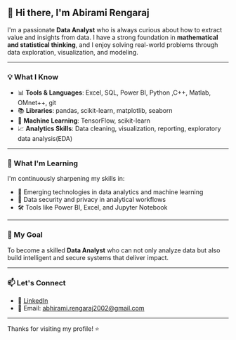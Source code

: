 ## 👋 Hi there, I'm Abirami Rengaraj

I'm a passionate **Data Analyst** who is always curious about how to extract value and insights from data. I have a strong foundation in **mathematical and statistical thinking**, and I enjoy solving real-world problems through data exploration, visualization, and modeling.

---

### 💡 What I Know

- 📊 **Tools & Languages**: Excel, SQL, Power BI, Python ,C++, Matlab, OMnet++, git
- 📚 **Libraries**: pandas, scikit-learn, matplotlib, seaborn  
- 🤖 **Machine Learning**: TensorFlow, scikit-learn  
- 📈 **Analytics Skills**: Data cleaning,  visualization, reporting, exploratory data analysis(EDA)
                    

---

### 🚀 What I'm Learning

I'm continuously sharpening my skills in:

- 📌 Emerging technologies in data analytics and machine learning  
- 🔐 Data security and privacy in analytical workflows  
- 🛠️ Tools like Power BI, Excel, and Jupyter Notebook

---

### 🎯 My Goal

To become a skilled **Data Analyst** who can not only analyze data but also build intelligent and secure systems that deliver impact.

---

### 📫 Let's Connect

- 💼 [LinkedIn](https://www.linkedin.com/in/abiramirengaraj/)  
- 📧 Email: abhirami.rengaraj2002@gmail.com

---

Thanks for visiting my profile! ⭐
